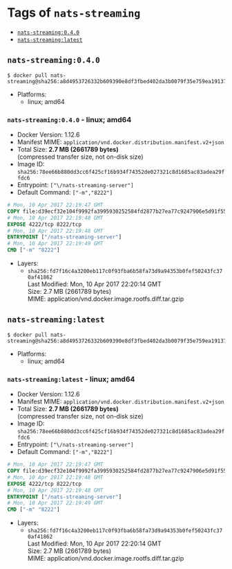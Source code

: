 <!-- THIS FILE IS GENERATED VIA './update-remote.sh' -->

# Tags of `nats-streaming`

-	[`nats-streaming:0.4.0`](#nats-streaming040)
-	[`nats-streaming:latest`](#nats-streaminglatest)

## `nats-streaming:0.4.0`

```console
$ docker pull nats-streaming@sha256:a8d4953726332b609390e8df3fbed402da3b0079f35e759ea1913724b7bc5d93
```

-	Platforms:
	-	linux; amd64

### `nats-streaming:0.4.0` - linux; amd64

-	Docker Version: 1.12.6
-	Manifest MIME: `application/vnd.docker.distribution.manifest.v2+json`
-	Total Size: **2.7 MB (2661789 bytes)**  
	(compressed transfer size, not on-disk size)
-	Image ID: `sha256:78ee66b880dd3cc6f425cf16b934f74352de027321c8d1685ac83adea29ffdc6`
-	Entrypoint: `["\/nats-streaming-server"]`
-	Default Command: `["-m","8222"]`

```dockerfile
# Mon, 10 Apr 2017 22:19:47 GMT
COPY file:d39ecf32e104f9992fa3995930252584fd2877b27ea77c9247906e5d91f5514d in /nats-streaming-server 
# Mon, 10 Apr 2017 22:19:48 GMT
EXPOSE 4222/tcp 8222/tcp
# Mon, 10 Apr 2017 22:19:48 GMT
ENTRYPOINT ["/nats-streaming-server"]
# Mon, 10 Apr 2017 22:19:49 GMT
CMD ["-m" "8222"]
```

-	Layers:
	-	`sha256:fd7f16c4a3200eb117c0f93fba6b58fa73d9a94353b0fef50243fc370af41862`  
		Last Modified: Mon, 10 Apr 2017 22:20:14 GMT  
		Size: 2.7 MB (2661789 bytes)  
		MIME: application/vnd.docker.image.rootfs.diff.tar.gzip

## `nats-streaming:latest`

```console
$ docker pull nats-streaming@sha256:a8d4953726332b609390e8df3fbed402da3b0079f35e759ea1913724b7bc5d93
```

-	Platforms:
	-	linux; amd64

### `nats-streaming:latest` - linux; amd64

-	Docker Version: 1.12.6
-	Manifest MIME: `application/vnd.docker.distribution.manifest.v2+json`
-	Total Size: **2.7 MB (2661789 bytes)**  
	(compressed transfer size, not on-disk size)
-	Image ID: `sha256:78ee66b880dd3cc6f425cf16b934f74352de027321c8d1685ac83adea29ffdc6`
-	Entrypoint: `["\/nats-streaming-server"]`
-	Default Command: `["-m","8222"]`

```dockerfile
# Mon, 10 Apr 2017 22:19:47 GMT
COPY file:d39ecf32e104f9992fa3995930252584fd2877b27ea77c9247906e5d91f5514d in /nats-streaming-server 
# Mon, 10 Apr 2017 22:19:48 GMT
EXPOSE 4222/tcp 8222/tcp
# Mon, 10 Apr 2017 22:19:48 GMT
ENTRYPOINT ["/nats-streaming-server"]
# Mon, 10 Apr 2017 22:19:49 GMT
CMD ["-m" "8222"]
```

-	Layers:
	-	`sha256:fd7f16c4a3200eb117c0f93fba6b58fa73d9a94353b0fef50243fc370af41862`  
		Last Modified: Mon, 10 Apr 2017 22:20:14 GMT  
		Size: 2.7 MB (2661789 bytes)  
		MIME: application/vnd.docker.image.rootfs.diff.tar.gzip
